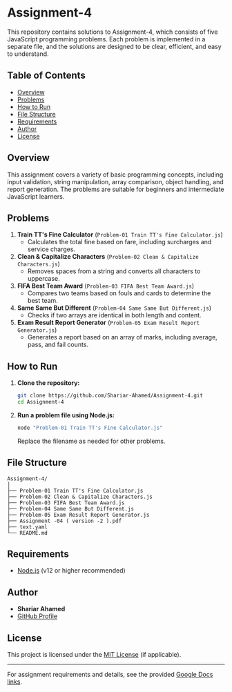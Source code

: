 # Assignment-4

This repository contains solutions to Assignment-4, which consists of five JavaScript programming problems. Each problem is implemented in a separate file, and the solutions are designed to be clear, efficient, and easy to understand.

## Table of Contents
- [Overview](#overview)
- [Problems](#problems)
- [How to Run](#how-to-run)
- [File Structure](#file-structure)
- [Requirements](#requirements)
- [Author](#author)
- [License](#license)

## Overview
This assignment covers a variety of basic programming concepts, including input validation, string manipulation, array comparison, object handling, and report generation. The problems are suitable for beginners and intermediate JavaScript learners.

## Problems
1. **Train TT's Fine Calculator** (`Problem-01 Train TT's Fine Calculator.js`)
   - Calculates the total fine based on fare, including surcharges and service charges.
2. **Clean & Capitalize Characters** (`Problem-02 Clean & Capitalize Characters.js`)
   - Removes spaces from a string and converts all characters to uppercase.
3. **FIFA Best Team Award** (`Problem-03 FIFA Best Team Award.js`)
   - Compares two teams based on fouls and cards to determine the best team.
4. **Same Same But Different** (`Problem-04 Same Same But Different.js`)
   - Checks if two arrays are identical in both length and content.
5. **Exam Result Report Generator** (`Problem-05 Exam Result Report Generator.js`)
   - Generates a report based on an array of marks, including average, pass, and fail counts.

## How to Run
1. **Clone the repository:**
   ```sh
   git clone https://github.com/Shariar-Ahamed/Assignment-4.git
   cd Assignment-4
   ```
2. **Run a problem file using Node.js:**
   ```sh
   node "Problem-01 Train TT's Fine Calculator.js"
   ```
   Replace the filename as needed for other problems.

## File Structure
```
Assignment-4/
│
├── Problem-01 Train TT's Fine Calculator.js
├── Problem-02 Clean & Capitalize Characters.js
├── Problem-03 FIFA Best Team Award.js
├── Problem-04 Same Same But Different.js
├── Problem-05 Exam Result Report Generator.js
├── Assignment -04 ( version -2 ).pdf
├── text.yaml
└── README.md
```

## Requirements
- [Node.js](https://nodejs.org/) (v12 or higher recommended)

## Author
- **Shariar Ahamed**
- [GitHub Profile](https://github.com/Shariar-Ahamed)

## License
This project is licensed under the [MIT License](LICENSE) (if applicable).

---

For assignment requirements and details, see the provided [Google Docs links](text.yaml).
